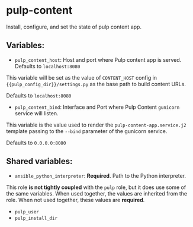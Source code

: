 pulp-content
=============

Install, configure, and set the state of pulp content app.

Variables:
----------

* `pulp_content_host`: Host and port where Pulp content app is served. Defaults to `localhost:8080`

This variable will be set as the value of `CONTENT_HOST` config in `{{pulp_config_dir}}/settings.py` as the base path to build content URLs.

Defaults to `localhost:8080`

* `pulp_content_bind`: Interface and Port where Pulp Content `gunicorn` service will listen.

This variable is the value used to render the `pulp-content-app.service.j2` template passing to the `--bind` parameter of the gunicorn service.

Defaults to `0.0.0.0:8080`

Shared variables:
-----------------

* `ansible_python_interpreter`: **Required**. Path to the Python interpreter.

This role **is not tightly coupled** with the `pulp` role, but it does use some of the same
variables. When used together, the values are inherited from the role. When not used together,
these values are **required**.

* `pulp_user`
* `pulp_install_dir`
